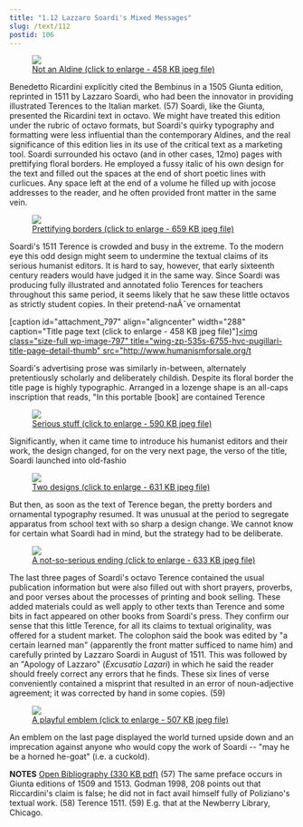 ```yaml
---
title: "1.12 Lazzaro Soardi's Mixed Messages"
slug: /text/112
postid: 106
---
```

<figure class="mkdn-figure">
    <a href="/images_full/1.00_Chapter_One/Wing-ZP-535.S-6755-HVC-Pugillari,-title-page.jpg" class="mkdn-image-link">
    <img class="mkdn-image" src="/images_full/1.00_Chapter_One/Wing-ZP-535.S-6755-HVC-Pugillari,-title-page.jpg" />
    <figcaption class="mkdn-figcaption">Not an Aldine (click to enlarge - 458 KB jpeg file)</figcaption>
    </a>
</figure>

Benedetto Ricardini explicitly cited the Bembinus in a 1505 Giunta edition, reprinted in 1511 by Lazzaro Soardi, who had been the innovator in providing illustrated Terences to the Italian market. (57) Soardi, like the Giunta, presented the Ricardini text in octavo. We might have treated this edition under the rubric of octavo formats, but Soardi's quirky typography and formatting were less influential than the contemporary Aldines, and the real significance of this edition lies in its use of the critical text as a marketing tool. Soardi surrounded his octavo (and in other cases, 12mo) pages with prettifying floral borders. He employed a fussy italic of his own design for the text and filled out the spaces at the end of short poetic lines with curlicues. Any space left at the end of a volume he filled up with jocose addresses to the reader, and he often provided front matter in the same vein.

<figure class="mkdn-figure">
    <a href="/images_full/1.00_Chapter_One/Wing-ZP-535.S-6755-HVC-Pugillari,-pg.10v-11r.jpg" class="mkdn-image-link">
    <img class="mkdn-image" src="/images_full/1.00_Chapter_One/Wing-ZP-535.S-6755-HVC-Pugillari,-pg.10v-11r.jpg" />
    <figcaption class="mkdn-figcaption">Prettifying  borders (click to enlarge - 659 KB jpeg file)</figcaption>
    </a>
</figure>

Soardi's 1511 Terence is crowded and busy in the extreme. To the modern eye this odd design might seem to undermine the textual claims of its serious humanist editors. It is hard to say, however, that early sixteenth century readers would have judged it in the same way. Since Soardi was producing fully illustrated and annotated folio Terences for teachers throughout this same period, it seems likely that he saw these little octavos as strictly student copies. In their pretend-naÃ¯ve ornamentat

[caption id="attachment_797" align="aligncenter" width="288" caption="Title page text (click to enlarge - 458 KB jpeg file)"]<a rel="pop-up" href="http://www.humanismforsale.org/textimages_full/1.00_Chapter_One/Wing-ZP-535.S-6755-HVC-Pugillari,-title-page.jpg"><img class="size-full wp-image-797" title="wing-zp-535s-6755-hvc-pugillari-title-page-detail-thumb" src="http://www.humanismforsale.org/t

Soardi's advertising prose was similarly in-between, alternately pretentiously scholarly and deliberately childish. Despite its floral border the title page is highly typographic. Arranged in a lozenge shape is an all-caps inscription that reads, "In this portable [book] are contained Terence 

<figure class="mkdn-figure">
    <a href="/images_full/1.00_Chapter_One/Wing-ZP-535.S-6755-HVC-Pugillari,-pg.-t.p-verso-AA2-recto.jpg" class="mkdn-image-link">
    <img class="mkdn-image" src="/images_full/1.00_Chapter_One/Wing-ZP-535.S-6755-HVC-Pugillari,-pg.-t.p-verso-AA2-recto.jpg" />
    <figcaption class="mkdn-figcaption">Serious stuff (click to enlarge - 590 KB jpeg file)</figcaption>
    </a>
</figure>

Significantly, when it came time to introduce his humanist editors and their work, the design changed, for on the very next page, the verso of the title, Soardi launched into old-fashio

<figure class="mkdn-figure">
    <a href="/images_full/1.00_Chapter_One/Wing-ZP-535.S-6755-HVC-Pugillari,-pg.8v-9r.jpg" class="mkdn-image-link">
    <img class="mkdn-image" src="/images_full/1.00_Chapter_One/Wing-ZP-535.S-6755-HVC-Pugillari,-pg.8v-9r.jpg" />
    <figcaption class="mkdn-figcaption">Two designs (click to enlarge - 631 KB jpeg file)</figcaption>
    </a>
</figure>

But then, as soon as the text of Terence began, the pretty borders and ornamental typography resumed. It was unusual at the period to segregate apparatus from school text with so sharp a design change. We cannot know for certain what Soardi had in mind, but the strategy had to be deliberate.

<figure class="mkdn-figure">
    <a href="/images_full/1.00_Chapter_One/Wing-ZP-535.S-6755-HVC-Pugillari,-pg.135v-136r.jpg" class="mkdn-image-link">
    <img class="mkdn-image" src="/images_full/1.00_Chapter_One/Wing-ZP-535.S-6755-HVC-Pugillari,-pg.135v-136r.jpg" />
    <figcaption class="mkdn-figcaption">A not-so-serious ending (click to enlarge - 633 KB jpeg file)</figcaption>
    </a>
</figure>

The last three pages of Soardi's octavo Terence contained the usual publication information but were also filled out with short prayers, proverbs, and poor verses about the processes of printing and book selling. These added materials could as well apply to other texts than Terence and some bits in fact appeared on other books from Soardi's press. They confirm our sense that this little Terence, for all its claims to textual originality, was offered for a student market. The colophon said the book was edited by "a certain learned man" (apparently the front matter sufficed to name him) and carefully printed by Lazzaro Soardi in August of 1511. This was followed by an "Apology of Lazzaro" (<em>Excusatio Lazari</em>) in which he said the reader should freely correct any errors that he finds. These six lines of verse conveniently contained a misprint that resulted in an error of noun-adjective agreement; it was corrected by hand in some copies. (59)

<figure class="mkdn-figure">
    <a href="/images_full/1.00_Chapter_One/Wing-ZP-535.S-6755-HVC-Pugillari,-last-page.jpg" class="mkdn-image-link">
    <img class="mkdn-image" src="/images_full/1.00_Chapter_One/Wing-ZP-535.S-6755-HVC-Pugillari,-last-page.jpg" />
    <figcaption class="mkdn-figcaption">A playful emblem (click to enlarge - 507 KB jpeg file)</figcaption>
    </a>
</figure>

An emblem on the last page displayed the world turned upside down and an imprecation against anyone who would copy the work of Soardi -- "may he be a horned he-goat" (i.e. a cuckold).

<strong>NOTES</strong>
<a href="http://www.humanismforsale.org/bibliography.pdf" target="new">Open Bibliography (330 KB pdf)</a>
(57) The same preface occurs in Giunta editions of 1509 and 1513. Godman 1998, 208 points out that Riccardini's claim is false; he did not in fact avail himself fully of Poliziano's textual work.
(58) Terence 1511.
(59) E.g. that at the Newberry Library, Chicago.
